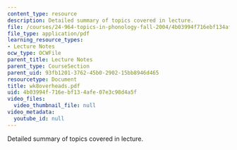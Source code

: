 ```yaml
---
content_type: resource
description: Detailed summary of topics covered in lecture.
file: /courses/24-964-topics-in-phonology-fall-2004/4b03994f716ebf134afe07e3c98d4a5f_wk8overheads.pdf
file_type: application/pdf
learning_resource_types:
- Lecture Notes
ocw_type: OCWFile
parent_title: Lecture Notes
parent_type: CourseSection
parent_uid: 93fb1201-3762-45b0-2902-15bb8946d465
resourcetype: Document
title: wk8overheads.pdf
uid: 4b03994f-716e-bf13-4afe-07e3c98d4a5f
video_files:
  video_thumbnail_file: null
video_metadata:
  youtube_id: null
---
```

Detailed summary of topics covered in lecture.